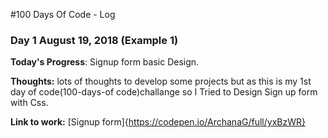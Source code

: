 #100 Days Of Code - Log
### Day 1 August 19, 2018 (Example 1)

**Today's Progress**: Signup form basic Design.

**Thoughts:** lots of thoughts to develop some projects but as this is my 1st day of code(100-days-of code)challange so I Tried to Design
 Sign up form with Css.

**Link to work:** [Signup form]{https://codepen.io/ArchanaG/full/yxBzWR}
